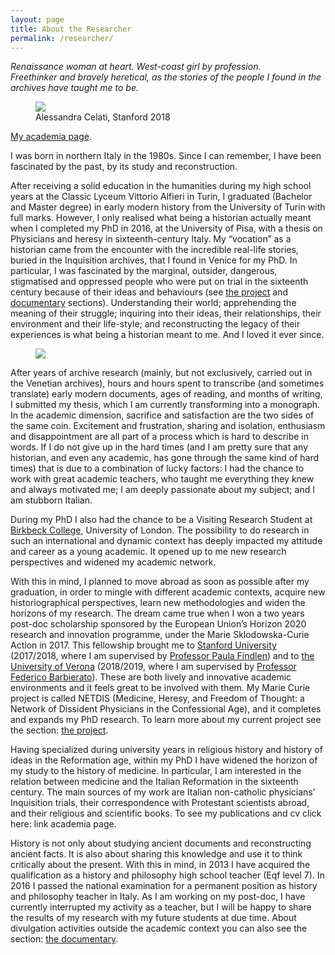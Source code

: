 ```yaml
---
layout: page
title: About the Researcher
permalink: /researcher/
---
```


*Renaissance woman at heart. West-coast girl by profession.  
Freethinker and bravely heretical, as the stories of the people I found in the archives have taught me to be.*

<figure><img src="{{ "/images/researcher-1.jpg"|absolute_url}}" style="max-width:200px;">
<figcaption>Alessandra Celati, Stanford 2018</figcaption>
</figure>

[My academia page](https://univr.academia.edu/Alessandracelati).


I was born in northern Italy in the 1980s. Since I can remember, I have been fascinated by the past, by its study and reconstruction.


After receiving a solid education in the humanities during my high school years at the Classic Lyceum Vittorio Alfieri in Turin, I graduated (Bachelor and Master degree) in early modern history from the University of Turin with full marks. However, I only realised what being a historian actually meant when I completed my PhD in 2016, at the University of Pisa, with a thesis on Physicians and heresy in sixteenth-century Italy. My “vocation” as a historian came from the encounter with the incredible real-life stories, buried in the Inquisition archives, that I found in Venice for my PhD. In particular, I was fascinated by the marginal, outsider, dangerous, stigmatised and oppressed people who were put on trial in the sixteenth century because of their ideas and behaviours (see [the project](/project) and [documentary](/documentary) sections). Understanding their world; apprehending the meaning of their struggle; inquiring into their ideas, their relationships, their environment and their life-style; and reconstructing the legacy of their experiences is what being a historian meant to me. And I loved it ever since.

<figure><img src="{{ "/images/researcher-2.jpg"|absolute_url}}" style="max-width:200px;">
</figure>

After years of archive research (mainly, but not exclusively, carried out in the Venetian archives), hours and hours spent to transcribe (and sometimes translate) early modern documents, ages of reading, and months of writing, I submitted my thesis, which I am currently transforming into a monograph. In the academic dimension, sacrifice and satisfaction are the two sides of the same coin. Excitement and frustration, sharing and isolation, enthusiasm and disappointment are all part of a process which is hard to describe in words. If I do not give up in the hard times (and I am pretty sure that any historian, and even any academic, has gone through the same kind of hard times)  that is due to a combination of lucky factors: I had the chance to work with great academic teachers, who taught me everything they knew and always motivated me; I am deeply passionate about my subject; and I am stubborn Italian.


During my PhD I also had the chance to be a Visiting Research Student at [Birkbeck College](http://www.bbk.ac.uk/departments/history/), University of London. The possibility to do research in such an international and dynamic context has deeply impacted my attitude and career as a young academic. It opened up to me new research perspectives and widened my academic network.


With this in mind, I planned to move abroad as soon as possible after my graduation, in order to mingle with different academic contexts, acquire new historiographical perspectives, learn new methodologies and widen the horizons of my research. The dream came true when I won a two years post-doc scholarship sponsored by the European Union’s Horizon 2020 research and innovation programme, under the Marie Sklodowska-Curie Action in 2017. This fellowship brought me to [Stanford University](https://www.stanford.edu/) (2017/2018, where I am supervised by [Professor Paula Findlen](https://history.stanford.edu/people/paula-findlen)) and to [the University of Verona](https://www.univr.it/it) (2018/2019, where I am supervised by [Professor Federico Barbierato](http://univr.academia.edu/FedericoBarbierato)). These are both lively and innovative academic environments and it feels great to be involved with them. My Marie Curie project is called NETDIS (Medicine, Heresy, and Freedom of Thought: a Network of Dissident Physicians in the Confessional Age), and it completes and expands my PhD research. To learn more about my current project see the section: [the project](/project/). 


Having specialized during university years in religious history and history of ideas in the Reformation age, within my PhD I have widened the horizon of my study to the history of medicine. In particular, I am interested in the relation between medicine and the Italian Reformation in the sixteenth century. The main sources of my work are Italian non-catholic physicians’ Inquisition trials, their correspondence with Protestant scientists abroad, and their religious and scientific books.
To see my publications and cv click here: link academia page.


History is not only about studying ancient documents and reconstructing ancient facts. It is also about sharing this knowledge and use it to think critically about the present. With this in mind, in 2013 I have acquired the qualification as a history and philosophy high school teacher (Eqf level 7). In 2016 I passed the national examination for a permanent position as history and philosophy teacher in Italy. As I am working on my post-doc, I have currently interrupted my activity as a teacher, but I will be happy to share the results of my research with my future students at due time. About divulgation activities outside the academic context you can also see the section: [the documentary](/documentary/).